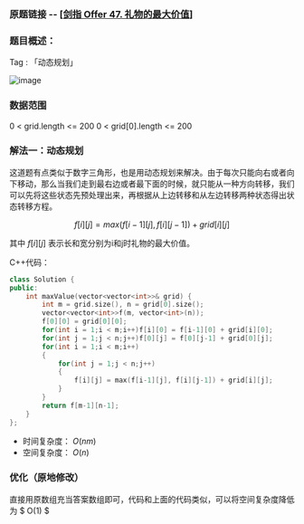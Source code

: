 ### 原题链接 -- [[剑指 Offer 47. 礼物的最大价值](https://leetcode.cn/problems/li-wu-de-zui-da-jie-zhi-lcof/)]

### 题目概述：
Tag : 「动态规划」

![image](https://user-images.githubusercontent.com/99656524/223944881-a5027d10-bcdb-4a1d-9d8f-b55ade9538b7.png)

### 数据范围
0 < grid.length <= 200
0 < grid[0].length <= 200

### 解法一：动态规划
这道题有点类似于数字三角形，也是用动态规划来解决。由于每次只能向右或者向下移动，那么当我们走到最右边或者最下面的时候，就只能从一种方向转移，我们可以先将这些状态先预处理出来，再根据从上边转移和从左边转移两种状态得出状态转移方程。

$$
  f[i][j] = max(f[i-1][j], f[i][j-1]) + grid[i][j]
$$

其中 $f[i][j]$ 表示长和宽分别为i和j时礼物的最大价值。

C++代码：
```cpp
class Solution {
public:
    int maxValue(vector<vector<int>>& grid) {
        int m = grid.size(), n = grid[0].size();
        vector<vector<int>>f(m, vector<int>(n));
        f[0][0] = grid[0][0];
        for(int i = 1;i < m;i++)f[i][0] = f[i-1][0] + grid[i][0];
        for(int j = 1;j < n;j++)f[0][j] = f[0][j-1] + grid[0][j];
        for(int i = 1;i < m;i++)
        {
            for(int j = 1;j < n;j++)
            {
                f[i][j] = max(f[i-1][j], f[i][j-1]) + grid[i][j];
            }
        }
        return f[m-1][n-1];
    }
};
```
* 时间复杂度： $O(nm)$ 
* 空间复杂度： $O(n)$

### 优化（原地修改）
直接用原数组充当答案数组即可，代码和上面的代码类似，可以将空间复杂度降低为 $ O(1) $
